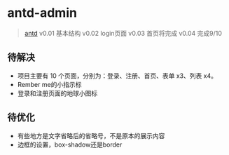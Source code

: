 # antd-admin

> [antd](https://www.figma.com/file/jErSsXK0LKbqsQ2HIa5JMn/aitschool---Ant-Design-Admin?type=design&node-id=71489-79105&mode=design&t=dLfVoZvYit4tABPY-0)
> v0.01 基本结构
> v0.02 login页面
> v0.03 首页将完成
> v0.04 完成9/10

## 待解决

+ 项目主要有 10 个页面，分别为：登录、注册、首页、表单 x3、列表 x4。
+ Rember me的小指示标
+ 登录和注册页面的地球小图标

## 待优化

+ 有些地方是文字省略后的省略号，不是原本的展示内容
+ 边框的设置，box-shadow还是border
